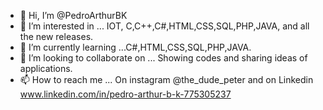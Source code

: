 - 👋 Hi, I’m @PedroArthurBK
- 👀 I’m interested in ... IOT, C,C++,C#,HTML,CSS,SQL,PHP,JAVA, and all the new releases.
- 🌱 I’m currently learning ...C#,HTML,CSS,SQL,PHP,JAVA.
- 💞️ I’m looking to collaborate on ... Showing codes and sharing ideas of applications.
- 📫 How to reach me ... On instagram @the_dude_peter and on Linkedin www.linkedin.com/in/pedro-arthur-b-k-775305237

<!---
PedroArthurBK/PedroArthurBK is a ✨ special ✨ repository because its `README.md` (this file) appears on your GitHub profile.
You can click the Preview link to take a look at your changes.
--->
